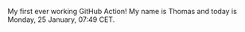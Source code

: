 My first ever working GitHub Action!
My name is Thomas and today is Monday, 25 January, 07:49 CET. 
